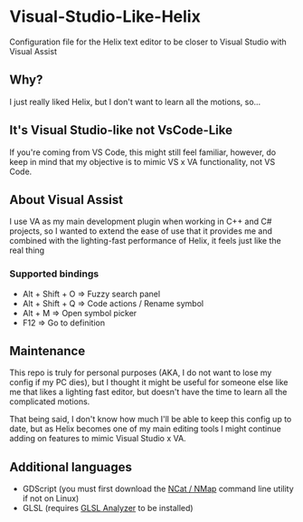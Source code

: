 # Visual-Studio-Like-Helix
Configuration file for the Helix text editor to be closer to Visual Studio with Visual Assist

## Why?
I just really liked Helix, but I don't want to learn all the motions, so...

## It's Visual Studio-like not VsCode-Like
If you're coming from VS Code, this might still feel familiar, however, do keep in mind that my objective is to mimic VS x VA functionality, not VS Code.

## About Visual Assist
I use VA as my main development plugin when working in C++ and C# projects, so I wanted to extend the ease of use that it provides me and combined with the lighting-fast performance of Helix, it feels just like the real thing
### Supported bindings
- Alt + Shift + O => Fuzzy search panel
- Alt + Shift + Q => Code actions / Rename symbol
- Alt + M => Open symbol picker
- F12 => Go to definition

## Maintenance
This repo is truly for personal purposes (AKA, I do not want to lose my config if my PC dies), but I thought it might be useful for someone else like me that likes a lighting fast editor, but doesn't have the time to learn all the complicated motions.

That being said, I don't know how much I'll be able to keep this config up to date, but as Helix becomes one of my main editing tools I might continue adding on features to mimic Visual Studio x VA.

## Additional languages
- GDScript (you must first download the [NCat / NMap](https://nmap.org/download#windows) command line utility if not on Linux)
- GLSL (requires [GLSL Analyzer](https://github.com/nolanderc/glsl_analyzer) to be installed)
